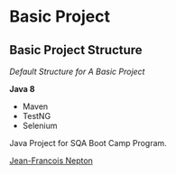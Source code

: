 # Basic Project
## Basic Project Structure

*Default Structure for A Basic Project*

**Java 8**

* Maven
* TestNG
* Selenium

Java Project for SQA Boot Camp Program. 

[Jean-Francois Nepton](http://sqasolution.com)